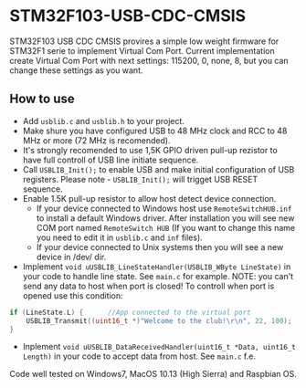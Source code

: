 # STM32F103-USB-CDC-CMSIS
STM32F103 USB CDC CMSIS provires a simple low weight firmware for STM32F1 serie to implement Virtual Com Port.
Current implementation create Virtual Com Port with next settings: 115200, 0, none, 8, but you can change these settings as you want.
## How to use
* Add `usblib.c` and `usblib.h` to your project.
* Make shure you have configured USB to 48 MHz clock and RCC to 48 MHz or more (72 MHz is recomended).
* It's strongly recomended to use 1,5K GPIO driven pull-up rezistor to have full controll of USB line initiate sequence.
* Call `USBLIB_Init();` to enable USB and make initial configuration of USB registers. Please note - `USBLIB_Init();` will trigget USB RESET sequence.
* Enable 1.5K pull-up resistor to allow host detect device connection.
  * If your device connected to Windows host use `RemoteSwitchHUB.inf` to install a default Windows driver. After installation you will see new COM port named `RemoteSwitch HUB` (If you want to change this name you need to edit  it in `usblib.c` and `inf` files).
  * If your device connected to Unix systems then you will see a new device in /dev/ dir.
* Implement ```void uUSBLIB_LineStateHandler(USBLIB_WByte LineState)``` in your code to handle line state. See `main.c` for example. 
NOTE: you can't send any data to host when port is closed! To controll when port is opened use this condition:
```c 
if (LineState.L) {      //App connected to the virtual port
    USBLIB_Transmit((uint16_t *)"Welcome to the club!\r\n", 22, 100);
}
```
* Inplement `void uUSBLIB_DataReceivedHandler(uint16_t *Data, uint16_t Length)` in your code to accept data from host. See `main.c` f.e.

Code well tested on Windows7, MacOS 10.13 (High Sierra) and Raspbian OS.
